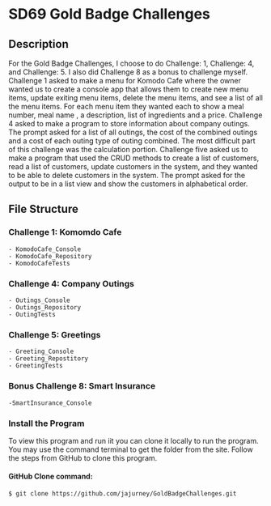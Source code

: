 # SD69 Gold Badge Challenges

## Description
For the Gold Badge Challenges, I choose to do Challenge: 1, Challenge: 4, and Challenge: 5. I also did Challenge 8 as a bonus to challenge myself. Challenge 1 asked to make a menu for Komodo Cafe  where the owner wanted us to create a console app that allows them to create new menu items, update exiting menu items, delete the menu items, and see a list of all the menu items. For each menu item they wanted each to show a meal number, meal name , a description, list of ingredients and a price. Challenge 4 asked to make a program to store information about company outings. The prompt asked for a list of all outings, the cost of the combined outings and a cost of each outing type of outing combined. The most difficult part of this challenge was the calculation portion. Challenge five asked us to make a program  that used the CRUD methods to create a list of customers, read a list of customers, update customers in the system, and they wanted to be able to delete customers in the system. The prompt asked for the output to be in a list view and show the customers in alphabetical order. 
## File Structure
### Challenge 1: Komomdo Cafe 
    - KomodoCafe_Console
    - KomodoCafe_Repository
    - KomodoCafeTests
### Challenge 4: Company Outings
    - Outings_Console
    - Outings_Repository
    - OutingTests
### Challenge 5: Greetings
    - Greeting_Console
    - Greeting_Repostitory
    - GreetingTests
### Bonus Challenge 8: Smart Insurance
    -SmartInsurance_Console
### Install the Program
To view this program and run iit you can clone it locally to run the program. You may use the command terminal to get the folder from the site. Follow the steps from GitHub to clone this program. 
#### GitHub Clone command:
    $ git clone https://github.com/jajurney/GoldBadgeChallenges.git
    
